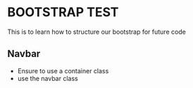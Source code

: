 # BOOTSTRAP TEST
This is to learn how to structure our bootstrap for future code
## Navbar
- Ensure to use a container class
- use the navbar class

